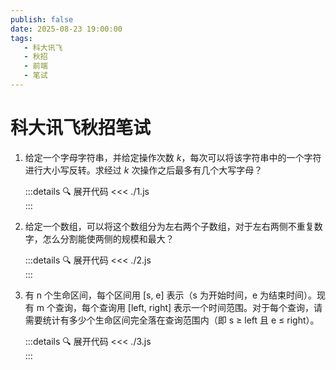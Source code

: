 ```yaml
---
publish: false
date: 2025-08-23 19:00:00
tags:
   - 科大讯飞
   - 秋招
   - 前端
   - 笔试
---
```


# 科大讯飞秋招笔试

1. 给定一个字母字符串，并给定操作次数 $k$，每次可以将该字符串中的一个字符进行大小写反转。求经过 $k$ 次操作之后最多有几个大写字母？

   :::details 🔍 展开代码
   <<< ./1.js   
   :::

2. 给定一个数组，可以将这个数组分为左右两个子数组，对于左右两侧不重复数字，怎么分割能使两侧的规模和最大？

   :::details 🔍 展开代码
   <<< ./2.js   
   :::

3. 有 n 个生命区间，每个区间用 [s, e] 表示（s 为开始时间，e 为结束时间）。现有 m 个查询，每个查询用 [left, right] 表示一个时间范围。对于每个查询，请需要统计有多少个生命区间完全落在查询范围内（即 s ≥ left 且 e ≤ right）。
   
   :::details 🔍 展开代码
   <<< ./3.js   
   :::